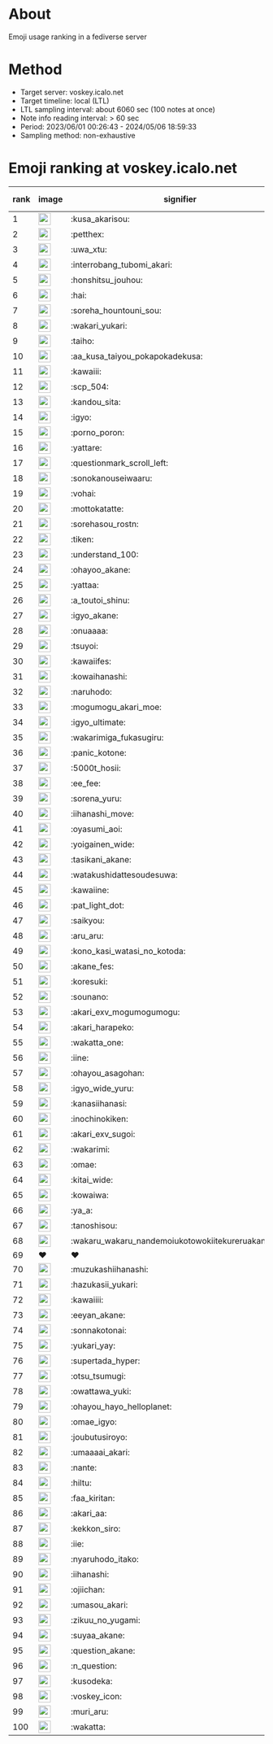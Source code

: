 # About
Emoji usage ranking in a fediverse server

# Method
- Target server: voskey.icalo.net
- Target timeline: local (LTL)
- LTL sampling interval: about 6060 sec (100 notes at once)
- Note info reading interval: > 60 sec
- Period: 2023/06/01 00:26:43 - 2024/05/06 18:59:33 
- Sampling method: non-exhaustive

# Emoji ranking at voskey.icalo.net

|rank|image|signifier|type|frequency score|
|----|----|----|----|----|
|1|<img height="24" src="https://voskey.icalo.net/emoji/kusa_akarisou.webp">|:kusa_akarisou:|custom|25018|
|2|<img height="24" src="https://voskey.icalo.net/emoji/petthex.webp">|:petthex:|custom|17174|
|3|<img height="24" src="https://voskey.icalo.net/emoji/uwa_xtu.webp">|:uwa_xtu:|custom|11216|
|4|<img height="24" src="https://voskey.icalo.net/emoji/interrobang_tubomi_akari.webp">|:interrobang_tubomi_akari:|custom|8692|
|5|<img height="24" src="https://voskey.icalo.net/emoji/honshitsu_jouhou.webp">|:honshitsu_jouhou:|custom|8211|
|6|<img height="24" src="https://voskey.icalo.net/emoji/hai.webp">|:hai:|custom|7319|
|7|<img height="24" src="https://voskey.icalo.net/emoji/soreha_hountouni_sou.webp">|:soreha_hountouni_sou:|custom|6608|
|8|<img height="24" src="https://voskey.icalo.net/emoji/wakari_yukari.webp">|:wakari_yukari:|custom|6494|
|9|<img height="24" src="https://voskey.icalo.net/emoji/taiho.webp">|:taiho:|custom|6454|
|10|<img height="24" src="https://voskey.icalo.net/emoji/aa_kusa_taiyou_pokapokadekusa.webp">|:aa_kusa_taiyou_pokapokadekusa:|custom|5655|
|11|<img height="24" src="https://voskey.icalo.net/emoji/kawaiii.webp">|:kawaiii:|custom|5439|
|12|<img height="24" src="https://voskey.icalo.net/emoji/scp_504.webp">|:scp_504:|custom|5393|
|13|<img height="24" src="https://voskey.icalo.net/emoji/kandou_sita.webp">|:kandou_sita:|custom|5084|
|14|<img height="24" src="https://voskey.icalo.net/emoji/igyo.webp">|:igyo:|custom|4299|
|15|<img height="24" src="https://voskey.icalo.net/emoji/porno_poron.webp">|:porno_poron:|custom|4111|
|16|<img height="24" src="https://voskey.icalo.net/emoji/yattare.webp">|:yattare:|custom|3986|
|17|<img height="24" src="https://voskey.icalo.net/emoji/questionmark_scroll_left.webp">|:questionmark_scroll_left:|custom|3967|
|18|<img height="24" src="https://voskey.icalo.net/emoji/sonokanouseiwaaru.webp">|:sonokanouseiwaaru:|custom|3830|
|19|<img height="24" src="https://voskey.icalo.net/emoji/vohai.webp">|:vohai:|custom|3740|
|20|<img height="24" src="https://voskey.icalo.net/emoji/mottokatatte.webp">|:mottokatatte:|custom|3657|
|21|<img height="24" src="https://voskey.icalo.net/emoji/sorehasou_rostn.webp">|:sorehasou_rostn:|custom|3605|
|22|<img height="24" src="https://voskey.icalo.net/emoji/tiken.webp">|:tiken:|custom|3460|
|23|<img height="24" src="https://voskey.icalo.net/emoji/understand_100.webp">|:understand_100:|custom|3273|
|24|<img height="24" src="https://voskey.icalo.net/emoji/ohayoo_akane.webp">|:ohayoo_akane:|custom|3137|
|25|<img height="24" src="https://voskey.icalo.net/emoji/yattaa.webp">|:yattaa:|custom|3092|
|26|<img height="24" src="https://voskey.icalo.net/emoji/a_toutoi_shinu.webp">|:a_toutoi_shinu:|custom|2932|
|27|<img height="24" src="https://voskey.icalo.net/emoji/igyo_akane.webp">|:igyo_akane:|custom|2908|
|28|<img height="24" src="https://voskey.icalo.net/emoji/onuaaaa.webp">|:onuaaaa:|custom|2784|
|29|<img height="24" src="https://voskey.icalo.net/emoji/tsuyoi.webp">|:tsuyoi:|custom|2760|
|30|<img height="24" src="https://voskey.icalo.net/emoji/kawaiifes.webp">|:kawaiifes:|custom|2750|
|31|<img height="24" src="https://voskey.icalo.net/emoji/kowaihanashi.webp">|:kowaihanashi:|custom|2624|
|32|<img height="24" src="https://voskey.icalo.net/emoji/naruhodo.webp">|:naruhodo:|custom|2558|
|33|<img height="24" src="https://voskey.icalo.net/emoji/mogumogu_akari_moe.webp">|:mogumogu_akari_moe:|custom|2535|
|34|<img height="24" src="https://voskey.icalo.net/emoji/igyo_ultimate.webp">|:igyo_ultimate:|custom|2403|
|35|<img height="24" src="https://voskey.icalo.net/emoji/wakarimiga_fukasugiru.webp">|:wakarimiga_fukasugiru:|custom|2355|
|36|<img height="24" src="https://voskey.icalo.net/emoji/panic_kotone.webp">|:panic_kotone:|custom|2347|
|37|<img height="24" src="https://voskey.icalo.net/emoji/5000t_hosii.webp">|:5000t_hosii:|custom|2324|
|38|<img height="24" src="https://voskey.icalo.net/emoji/ee_fee.webp">|:ee_fee:|custom|2261|
|39|<img height="24" src="https://voskey.icalo.net/emoji/sorena_yuru.webp">|:sorena_yuru:|custom|2254|
|40|<img height="24" src="https://voskey.icalo.net/emoji/iihanashi_move.webp">|:iihanashi_move:|custom|2225|
|41|<img height="24" src="https://voskey.icalo.net/emoji/oyasumi_aoi.webp">|:oyasumi_aoi:|custom|2154|
|42|<img height="24" src="https://voskey.icalo.net/emoji/yoigainen_wide.webp">|:yoigainen_wide:|custom|2057|
|43|<img height="24" src="https://voskey.icalo.net/emoji/tasikani_akane.webp">|:tasikani_akane:|custom|2021|
|44|<img height="24" src="https://voskey.icalo.net/emoji/watakushidattesoudesuwa.webp">|:watakushidattesoudesuwa:|custom|1974|
|45|<img height="24" src="https://voskey.icalo.net/emoji/kawaiine.webp">|:kawaiine:|custom|1859|
|46|<img height="24" src="https://voskey.icalo.net/emoji/pat_light_dot.webp">|:pat_light_dot:|custom|1857|
|47|<img height="24" src="https://voskey.icalo.net/emoji/saikyou.webp">|:saikyou:|custom|1827|
|48|<img height="24" src="https://voskey.icalo.net/emoji/aru_aru.webp">|:aru_aru:|custom|1823|
|49|<img height="24" src="https://voskey.icalo.net/emoji/kono_kasi_watasi_no_kotoda.webp">|:kono_kasi_watasi_no_kotoda:|custom|1821|
|50|<img height="24" src="https://voskey.icalo.net/emoji/akane_fes.webp">|:akane_fes:|custom|1808|
|51|<img height="24" src="https://voskey.icalo.net/emoji/koresuki.webp">|:koresuki:|custom|1779|
|52|<img height="24" src="https://voskey.icalo.net/emoji/sounano.webp">|:sounano:|custom|1772|
|53|<img height="24" src="https://voskey.icalo.net/emoji/akari_exv_mogumogumogu.webp">|:akari_exv_mogumogumogu:|custom|1771|
|54|<img height="24" src="https://voskey.icalo.net/emoji/akari_harapeko.webp">|:akari_harapeko:|custom|1771|
|55|<img height="24" src="https://voskey.icalo.net/emoji/wakatta_one.webp">|:wakatta_one:|custom|1749|
|56|<img height="24" src="https://voskey.icalo.net/emoji/iine.webp">|:iine:|custom|1668|
|57|<img height="24" src="https://voskey.icalo.net/emoji/ohayou_asagohan.webp">|:ohayou_asagohan:|custom|1601|
|58|<img height="24" src="https://voskey.icalo.net/emoji/igyo_wide_yuru.webp">|:igyo_wide_yuru:|custom|1588|
|59|<img height="24" src="https://voskey.icalo.net/emoji/kanasiihanasi.webp">|:kanasiihanasi:|custom|1567|
|60|<img height="24" src="https://voskey.icalo.net/emoji/inochinokiken.webp">|:inochinokiken:|custom|1535|
|61|<img height="24" src="https://voskey.icalo.net/emoji/akari_exv_sugoi.webp">|:akari_exv_sugoi:|custom|1516|
|62|<img height="24" src="https://voskey.icalo.net/emoji/wakarimi.webp">|:wakarimi:|custom|1512|
|63|<img height="24" src="https://voskey.icalo.net/emoji/omae.webp">|:omae:|custom|1398|
|64|<img height="24" src="https://voskey.icalo.net/emoji/kitai_wide.webp">|:kitai_wide:|custom|1396|
|65|<img height="24" src="https://voskey.icalo.net/emoji/kowaiwa.webp">|:kowaiwa:|custom|1380|
|66|<img height="24" src="https://voskey.icalo.net/emoji/ya_a.webp">|:ya_a:|custom|1377|
|67|<img height="24" src="https://voskey.icalo.net/emoji/tanoshisou.webp">|:tanoshisou:|custom|1345|
|68|<img height="24" src="https://voskey.icalo.net/emoji/wakaru_wakaru_nandemoiukotowokiitekureruakanetyan.webp">|:wakaru_wakaru_nandemoiukotowokiitekureruakanetyan:|custom|1318|
|69|❤|❤|unicode|1293|
|70|<img height="24" src="https://voskey.icalo.net/emoji/muzukashiihanashi.webp">|:muzukashiihanashi:|custom|1262|
|71|<img height="24" src="https://voskey.icalo.net/emoji/hazukasii_yukari.webp">|:hazukasii_yukari:|custom|1252|
|72|<img height="24" src="https://voskey.icalo.net/emoji/kawaiiii.webp">|:kawaiiii:|custom|1250|
|73|<img height="24" src="https://voskey.icalo.net/emoji/eeyan_akane.webp">|:eeyan_akane:|custom|1232|
|74|<img height="24" src="https://voskey.icalo.net/emoji/sonnakotonai.webp">|:sonnakotonai:|custom|1230|
|75|<img height="24" src="https://voskey.icalo.net/emoji/yukari_yay.webp">|:yukari_yay:|custom|1218|
|76|<img height="24" src="https://voskey.icalo.net/emoji/supertada_hyper.webp">|:supertada_hyper:|custom|1188|
|77|<img height="24" src="https://voskey.icalo.net/emoji/otsu_tsumugi.webp">|:otsu_tsumugi:|custom|1186|
|78|<img height="24" src="https://voskey.icalo.net/emoji/owattawa_yuki.webp">|:owattawa_yuki:|custom|1165|
|79|<img height="24" src="https://voskey.icalo.net/emoji/ohayou_hayo_helloplanet.webp">|:ohayou_hayo_helloplanet:|custom|1152|
|80|<img height="24" src="https://voskey.icalo.net/emoji/omae_igyo.webp">|:omae_igyo:|custom|1140|
|81|<img height="24" src="https://voskey.icalo.net/emoji/joubutusiroyo.webp">|:joubutusiroyo:|custom|1135|
|82|<img height="24" src="https://voskey.icalo.net/emoji/umaaaai_akari.webp">|:umaaaai_akari:|custom|1129|
|83|<img height="24" src="https://voskey.icalo.net/emoji/nante.webp">|:nante:|custom|1126|
|84|<img height="24" src="https://voskey.icalo.net/emoji/hiltu.webp">|:hiltu:|custom|1118|
|85|<img height="24" src="https://voskey.icalo.net/emoji/faa_kiritan.webp">|:faa_kiritan:|custom|1108|
|86|<img height="24" src="https://voskey.icalo.net/emoji/akari_aa.webp">|:akari_aa:|custom|1108|
|87|<img height="24" src="https://voskey.icalo.net/emoji/kekkon_siro.webp">|:kekkon_siro:|custom|1096|
|88|<img height="24" src="https://voskey.icalo.net/emoji/iie.webp">|:iie:|custom|1096|
|89|<img height="24" src="https://voskey.icalo.net/emoji/nyaruhodo_itako.webp">|:nyaruhodo_itako:|custom|1092|
|90|<img height="24" src="https://voskey.icalo.net/emoji/iihanashi.webp">|:iihanashi:|custom|1091|
|91|<img height="24" src="https://voskey.icalo.net/emoji/ojiichan.webp">|:ojiichan:|custom|1090|
|92|<img height="24" src="https://voskey.icalo.net/emoji/umasou_akari.webp">|:umasou_akari:|custom|1084|
|93|<img height="24" src="https://voskey.icalo.net/emoji/zikuu_no_yugami.webp">|:zikuu_no_yugami:|custom|1082|
|94|<img height="24" src="https://voskey.icalo.net/emoji/suyaa_akane.webp">|:suyaa_akane:|custom|1059|
|95|<img height="24" src="https://voskey.icalo.net/emoji/question_akane.webp">|:question_akane:|custom|1046|
|96|<img height="24" src="https://voskey.icalo.net/emoji/n_question.webp">|:n_question:|custom|1042|
|97|<img height="24" src="https://voskey.icalo.net/emoji/kusodeka.webp">|:kusodeka:|custom|1040|
|98|<img height="24" src="https://voskey.icalo.net/emoji/voskey_icon.webp">|:voskey_icon:|custom|1005|
|99|<img height="24" src="https://voskey.icalo.net/emoji/muri_aru.webp">|:muri_aru:|custom|999|
|100|<img height="24" src="https://voskey.icalo.net/emoji/wakatta.webp">|:wakatta:|custom|984|
